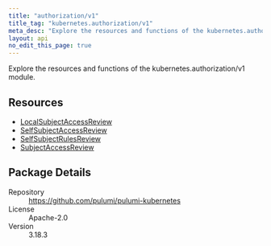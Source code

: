 ```yaml
---
title: "authorization/v1"
title_tag: "kubernetes.authorization/v1"
meta_desc: "Explore the resources and functions of the kubernetes.authorization/v1 module."
layout: api
no_edit_this_page: true
---
```


<!-- WARNING: this file was generated by Pulumi Docs Generator. -->
<!-- Do not edit by hand unless you're certain you know what you are doing! -->

Explore the resources and functions of the kubernetes.authorization/v1 module.

<h2 id="resources">Resources</h2>
<ul class="api">
    <li><a href="localsubjectaccessreview" title="LocalSubjectAccessReview"><span class="api-symbol api-symbol--resource"></span>LocalSubjectAccessReview</a></li>
    <li><a href="selfsubjectaccessreview" title="SelfSubjectAccessReview"><span class="api-symbol api-symbol--resource"></span>SelfSubjectAccessReview</a></li>
    <li><a href="selfsubjectrulesreview" title="SelfSubjectRulesReview"><span class="api-symbol api-symbol--resource"></span>SelfSubjectRulesReview</a></li>
    <li><a href="subjectaccessreview" title="SubjectAccessReview"><span class="api-symbol api-symbol--resource"></span>SubjectAccessReview</a></li>
</ul>

<h2 id="package-details">Package Details</h2>
<dl class="package-details">
	<dt>Repository</dt>
	<dd><a href="https://github.com/pulumi/pulumi-kubernetes">https://github.com/pulumi/pulumi-kubernetes</a></dd>
	<dt>License</dt>
	<dd>Apache-2.0</dd>
	<dt>Version</dt>
	<dd>3.18.3</dd>
</dl>

